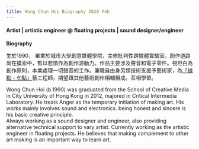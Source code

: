 ```yaml
---
title: Wong Chun Hoi Biography 2020 Feb
---
```


#### Artist | artistic engineer @ floating projects | sound designer/engineer



**Biography**

生於1990， 畢業於城市大學創意媒體學院，主修批判性跨媒體實驗室。創作道路尚在摸索中，暫以悲憤作為創作源動力。作品主要涉及聲音和電子零件。視坦白為創作原則，本業處理一切聲音的工作。兼職自由身另類技術支援予藝術家，為[「據點・句點」](http://floatingprojectscollective.net//)藝工程師，期望跟其他藝術創作相輔相成。互相學習。

Wong Chun Hoi (b.1990) was graduated from the School of Creative Media in City University of Hong Kong in 2012, majored in Critical Intermedia Laboratory. He treats Anger as the temporary initiation of making art. His works mainly involves sound and electronics. being honest and sincere is his basic creative principle.  
Always working as a sound designer and engineer, also providing alternative technical support to vary artist. Currently working as the artistic engineer in floating projects. He believes that making complement to other art making is an important way to learn art.
